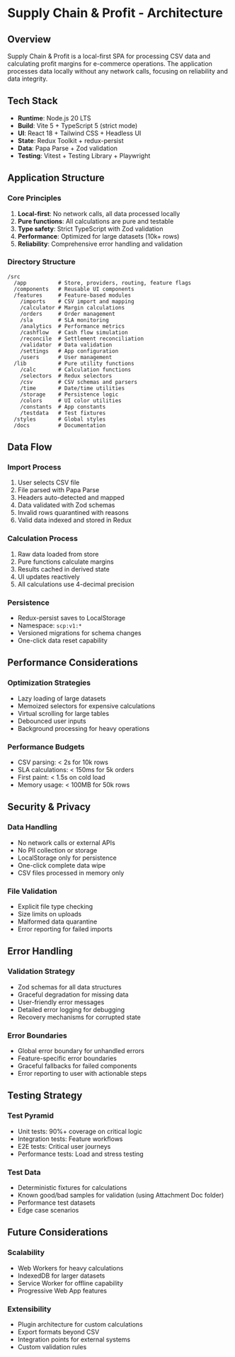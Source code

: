 # Supply Chain & Profit - Architecture

## Overview
Supply Chain & Profit is a local-first SPA for processing CSV data and calculating profit margins for e-commerce operations. The application processes data locally without any network calls, focusing on reliability and data integrity.

## Tech Stack
- **Runtime**: Node.js 20 LTS
- **Build**: Vite 5 + TypeScript 5 (strict mode)
- **UI**: React 18 + Tailwind CSS + Headless UI
- **State**: Redux Toolkit + redux-persist
- **Data**: Papa Parse + Zod validation
- **Testing**: Vitest + Testing Library + Playwright

## Application Structure

### Core Principles
1. **Local-first**: No network calls, all data processed locally
2. **Pure functions**: All calculations are pure and testable
3. **Type safety**: Strict TypeScript with Zod validation
4. **Performance**: Optimized for large datasets (10k+ rows)
5. **Reliability**: Comprehensive error handling and validation

### Directory Structure
```
/src
  /app          # Store, providers, routing, feature flags
  /components   # Reusable UI components
  /features     # Feature-based modules
    /imports    # CSV import and mapping
    /calculator # Margin calculations
    /orders     # Order management
    /sla        # SLA monitoring
    /analytics  # Performance metrics
    /cashflow   # Cash flow simulation
    /reconcile  # Settlement reconciliation
    /validator  # Data validation
    /settings   # App configuration
    /users      # User management
  /lib          # Pure utility functions
    /calc       # Calculation functions
    /selectors  # Redux selectors
    /csv        # CSV schemas and parsers
    /time       # Date/time utilities
    /storage    # Persistence logic
    /colors     # UI color utilities
    /constants  # App constants
    /testdata   # Test fixtures
  /styles       # Global styles
  /docs         # Documentation
```

## Data Flow

### Import Process
1. User selects CSV file
2. File parsed with Papa Parse
3. Headers auto-detected and mapped
4. Data validated with Zod schemas
5. Invalid rows quarantined with reasons
6. Valid data indexed and stored in Redux

### Calculation Process
1. Raw data loaded from store
2. Pure functions calculate margins
3. Results cached in derived state
4. UI updates reactively
5. All calculations use 4-decimal precision

### Persistence
- Redux-persist saves to LocalStorage
- Namespace: `scp:v1:*`
- Versioned migrations for schema changes
- One-click data reset capability

## Performance Considerations

### Optimization Strategies
- Lazy loading of large datasets
- Memoized selectors for expensive calculations
- Virtual scrolling for large tables
- Debounced user inputs
- Background processing for heavy operations

### Performance Budgets
- CSV parsing: < 2s for 10k rows
- SLA calculations: < 150ms for 5k orders
- First paint: < 1.5s on cold load
- Memory usage: < 100MB for 50k rows

## Security & Privacy

### Data Handling
- No network calls or external APIs
- No PII collection or storage
- LocalStorage only for persistence
- One-click complete data wipe
- CSV files processed in memory only

### File Validation
- Explicit file type checking
- Size limits on uploads
- Malformed data quarantine
- Error reporting for failed imports

## Error Handling

### Validation Strategy
- Zod schemas for all data structures
- Graceful degradation for missing data
- User-friendly error messages
- Detailed error logging for debugging
- Recovery mechanisms for corrupted state

### Error Boundaries
- Global error boundary for unhandled errors
- Feature-specific error boundaries
- Graceful fallbacks for failed components
- Error reporting to user with actionable steps

## Testing Strategy

### Test Pyramid
- Unit tests: 90%+ coverage on critical logic
- Integration tests: Feature workflows
- E2E tests: Critical user journeys
- Performance tests: Load and stress testing

### Test Data
- Deterministic fixtures for calculations
- Known good/bad samples for validation (using Attachment Doc folder)
- Performance test datasets
- Edge case scenarios

## Future Considerations

### Scalability
- Web Workers for heavy calculations
- IndexedDB for larger datasets
- Service Worker for offline capability
- Progressive Web App features

### Extensibility
- Plugin architecture for custom calculations
- Export formats beyond CSV
- Integration points for external systems
- Custom validation rules
